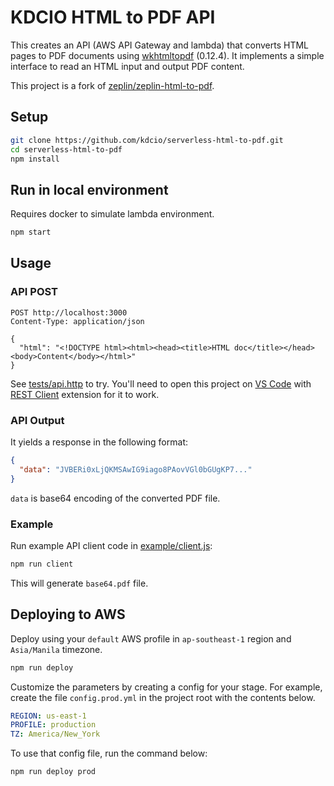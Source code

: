 # KDCIO HTML to PDF API

This creates an API (AWS API Gateway and lambda) that converts HTML pages to PDF documents using [wkhtmltopdf](https://wkhtmltopdf.org/) (0.12.4). It implements a simple interface to read an HTML input and output PDF content.

This project is a fork of [zeplin/zeplin-html-to-pdf](https://github.com/zeplin/zeplin-html-to-pdf).

## Setup

```bash
git clone https://github.com/kdcio/serverless-html-to-pdf.git
cd serverless-html-to-pdf
npm install
```

## Run in local environment

Requires docker to simulate lambda environment.

```bash
npm start
```

## Usage

### API POST

```http
POST http://localhost:3000
Content-Type: application/json

{
  "html": "<!DOCTYPE html><html><head><title>HTML doc</title></head><body>Content</body></html>"
}
```

See [tests/api.http](tests/api.http) to try. You'll need to open this project on [VS Code](https://code.visualstudio.com/https://code.visualstudio.com/) with [REST Client](https://marketplace.visualstudio.com/items?itemName=humao.rest-client) extension for it to work.

### API Output

It yields a response in the following format:

```json
{
  "data": "JVBERi0xLjQKMSAwIG9iago8PAovVGl0bGUgKP7..."
}
```

`data` is base64 encoding of the converted PDF file.

### Example

Run example API client code in [example/client.js](example/client.js):

```bash
npm run client
```

This will generate `base64.pdf` file.

## Deploying to AWS

Deploy using your `default` AWS profile in `ap-southeast-1` region and `Asia/Manila` timezone.

```bash
npm run deploy
```

Customize the parameters by creating a config for your stage. For example, create the file `config.prod.yml` in the project root with the contents below.

```yml
REGION: us-east-1
PROFILE: production
TZ: America/New_York
```

To use that config file, run the command below:

```bash
npm run deploy prod
```
